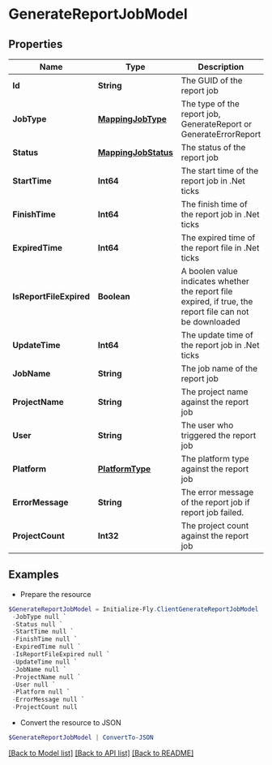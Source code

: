 # GenerateReportJobModel
## Properties

Name | Type | Description | Notes
------------ | ------------- | ------------- | -------------
**Id** | **String** | The GUID of the report job | [optional] 
**JobType** | [**MappingJobType**](MappingJobType.md) | The type of the report job, GenerateReport or GenerateErrorReport | [optional] 
**Status** | [**MappingJobStatus**](MappingJobStatus.md) | The status of the report job | [optional] 
**StartTime** | **Int64** | The start time of the report job in .Net ticks | [optional] 
**FinishTime** | **Int64** | The finish time of the report job in .Net ticks | [optional] 
**ExpiredTime** | **Int64** | The expired time of the report file in .Net ticks | [optional] 
**IsReportFileExpired** | **Boolean** | A boolen value indicates whether the report file expired, if true, the report file can not be downloaded | [optional] 
**UpdateTime** | **Int64** | The update time of the report job in .Net ticks | [optional] 
**JobName** | **String** | The job name of the report job | [optional] 
**ProjectName** | **String** | The project name against the report job | [optional] 
**User** | **String** | The user who triggered the report job | [optional] 
**Platform** | [**PlatformType**](PlatformType.md) | The platform type against the report job | [optional] 
**ErrorMessage** | **String** | The error message of the report job if report job failed. | [optional] 
**ProjectCount** | **Int32** | The project count against the report job | [optional] 

## Examples

- Prepare the resource
```powershell
$GenerateReportJobModel = Initialize-Fly.ClientGenerateReportJobModel  -Id null `
 -JobType null `
 -Status null `
 -StartTime null `
 -FinishTime null `
 -ExpiredTime null `
 -IsReportFileExpired null `
 -UpdateTime null `
 -JobName null `
 -ProjectName null `
 -User null `
 -Platform null `
 -ErrorMessage null `
 -ProjectCount null
```

- Convert the resource to JSON
```powershell
$GenerateReportJobModel | ConvertTo-JSON
```

[[Back to Model list]](../README.md#documentation-for-models) [[Back to API list]](../README.md#documentation-for-api-endpoints) [[Back to README]](../README.md)
